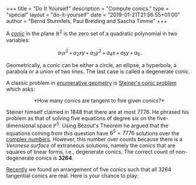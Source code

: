 +++
title = "Do It Yourself"
description = "Compute conics."
type = "special"
layout = "do-it-yourself"
date = "2019-01-21T21:56:55+01:00"
author = "Bernd Sturmfels, Paul Breiding and Sascha Timme"
+++


A [*conic*](https://en.wikipedia.org/wiki/Conic) in the plane $\mathbb{R}^2$ is the zero set of a
quadratic polynomial in two variables:

$$ \,\, a_1 x^2 \,+\, a_2 xy \,+\, a_3 y^2 \, +\, a_4 x \, + \, a_5 y \, + \, a_6 \,.$$

Geometrically, a conic can be either a circle, an ellipse, a hyperbola, a parabola or a union of two lines.
The last case is called a degenerate conic.


A classic problem in [enumerative geometry](https://en.wikipedia.org/wiki/Enumerative_geometry)
is [Steiner's conic problem](https://en.wikipedia.org/wiki/Steiner%27s_conic_problem) which asks:
<p style="width: 100%; text-align: center;">
*How many conics are tangent to five given conics?*
</p>

Steiner himself claimed in 1848 that there are at most 7776.
He phrased his problem as that of solving five equations
of degree six on the five-dimensional space $\mathbb{P}^5$.
Using Bézout's Theorem he argued that the equations coming from this question
have $6^5 = 7776$ solutions over the [complex numbers](https://en.wikipedia.org/wiki/Complex_numbers).
However, this number over counts because
there is a *Veronese surface* of extraneous solutions, namely 
the conics that are squares of linear forms, i.e., degenerate conics.
The correct count of non-degenerate conics is **3264**.

[Recently](https://www.juliahomotopycontinuation.org/3264/) we found an arrangement of five conics such that all 3264 tangential conics are real.
Here is your chance to play:

<div id="do-it-yourself-container"></div>